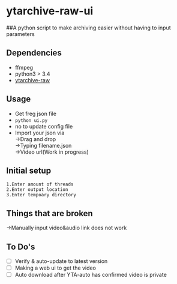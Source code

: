 # ytarchive-raw-ui

##A python script to make archiving easier without having to input parameters

## Dependencies
- ffmpeg
- python3 > 3.4
- [ytarchive-raw](https://github.com/lekoOwO/ytarchive-raw)

## Usage
- Get freg json file
- `python ui.py`
- no to update config file
- Import your json via<br />
  ->Drag and drop<br />
  ->Typing filename.json<br />
  ->Video url(Work in progress)
  
## Initial setup
```
1.Enter amount of threads
2.Enter output location
3.Enter tempoary directory
```

## Things that are broken
->Manually input video&audio link does not work<br />

## To Do's  
- [ ] Verify & auto-update to latest version
- [ ] Making a web ui to get the video
- [ ] Auto download after YTA-auto has confirmed video is private
